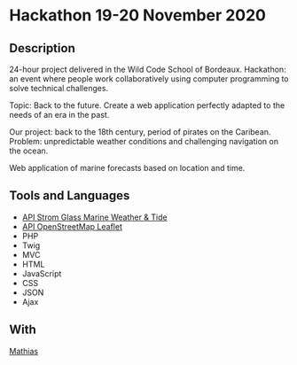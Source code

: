 # Hackathon 19-20 November 2020

## Description

24-hour project delivered in the Wild Code School of Bordeaux.
Hackathon: an event where people work collaboratively using computer programming to solve technical challenges.

Topic: Back to the future. Create a web application perfectly adapted to the needs of an era in the past.

Our project: back to the 18th century, period of pirates on the Caribean.
Problem: unpredictable weather conditions and challenging navigation on the ocean.

Web application of marine forecasts based on location and time.

## Tools and Languages

- [API Strom Glass Marine Weather & Tide](https://stormglass.io/)
- [API OpenStreetMap Leaflet](https://leafletjs.com/reference-1.7.1.html)
- PHP 
- Twig
- MVC
- HTML
- JavaScript
- CSS
- JSON 
- Ajax

## With

[Mathias](https://github.com/gouedard-mathias)

